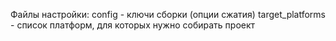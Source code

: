 Файлы настройки:
config - ключи сборки (опции сжатия)
target_platforms - список платформ, для которых нужно собирать проект
